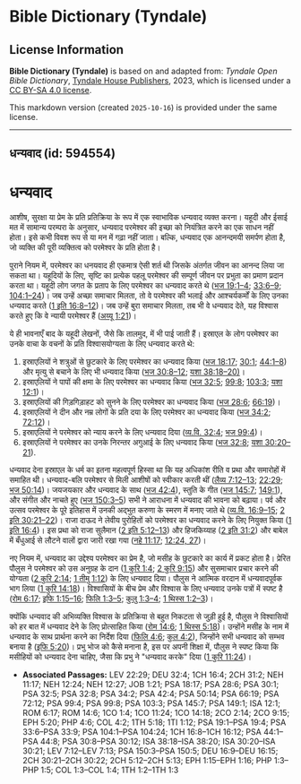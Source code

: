 # Bible Dictionary (Tyndale)

## License Information

**Bible Dictionary (Tyndale)** is based on and adapted from: _Tyndale Open Bible Dictionary_, [Tyndale House Publishers](https://tyndaleopenresources.com/), 2023, which is licensed under a [CC BY-SA 4.0 license](https://creativecommons.org/licenses/by-sa/4.0/legalcode.en).

This markdown version (created `2025-10-16`) is provided under the same license.



--------------------------------

## धन्यवाद (id: 594554)

धन्यवाद
=======

आशीष, सुरक्षा या प्रेम के प्रति प्रतिक्रिया के रूप में एक स्वाभाविक धन्यवाद व्यक्त करना। यहूदी और ईसाई मत में सामान्य परम्परा के अनुसार, धन्यवाद परमेश्वर की इच्छा को नियंत्रित करने का एक साधन नहीं होता। इसे कभी विवश रूप से या मन में गढ़ा नहीं जाता। बल्कि, धन्यवाद एक आनन्दमयी समर्पण होता है, जो व्यक्ति की पूरी व्यक्तित्व को परमेश्वर के प्रति होता है।

पुराने नियम में, परमेश्वर का धनयवाद ही एकमात्र ऐसी शर्त थी जिसके अंतर्गत जीवन का आनन्द लिया जा सकता था। यहूदियों के लिए, सृष्टि का प्रत्येक पहलू परमेश्वर की सम्पूर्ण जीवन पर प्रभुता का प्रमाण प्रदान करता था। यहूदी लोग जगत के प्रताप के लिए परमेश्वर का धन्यवाद करते थे ([भज 19:1–4](https://ref.ly/Ps19:1-Ps19:4); [33:6–9](https://ref.ly/Ps33:6-Ps33:9); [104:1–24](https://ref.ly/Ps104:1-Ps104:24))। जब उन्हें अच्छा समाचार मिलता, तो वे परमेश्वर की भलाई और आश्चर्यकर्मों के लिए उनका धन्यवाद करते ([1 इति 16:8–12](https://ref.ly/1Chr16:8-1Chr16:12))। जब उन्हें बुरा समाचार मिलता, तब भी वे धन्यवाद देते, यह विश्वास करते हुए कि वे न्यायी परमेश्वर हैं ([अय्यू 1:21](https://ref.ly/Job1:21))।

ये ही भावनाएँ बाद के यहूदी लेखनों, जैसे कि तालमुद, में भी पाई जाती हैं। इस्राएल के लोग परमेश्वर का उनके वाचा के वचनों के प्रति विश्वासयोग्यता के लिए धन्यवाद करते थे:

1. इस्राएलियों ने शत्रुओं से छुटकारे के लिए परमेश्वर का धन्यवाद किया ([भज 18:17](https://ref.ly/Ps18:17); [30:1](https://ref.ly/Ps30:1); [44:1–8](https://ref.ly/Ps44:1-Ps44:8)) और मृत्यु से बचाने के लिए भी धन्यवाद किया ([भज 30:8–12](https://ref.ly/Ps30:8-Ps30:12); [यशा 38:18–20\)](https://ref.ly/Isa38:18-Isa38:20)।
2. इस्राएलियों ने पापों की क्षमा के लिए परमेश्वर का धन्यवाद किया ([भज 32:5](https://ref.ly/Ps32:5); [99:8](https://ref.ly/Ps99:8); [103:3](https://ref.ly/Ps103:3); [यशा 12:1](https://ref.ly/Isa12:1))।
3. इस्राएलियों की गिड़गिड़ाहट को सुनने के लिए परमेश्वर का धन्यवाद किया ([भज 28:6](https://ref.ly/Ps28:6); [66:19](https://ref.ly/Ps66:19))।
4. इस्राएलियों ने दीन और नम्र लोगों के प्रति दया के लिए परमेश्वर का धन्यवाद किया ([भज 34:2](https://ref.ly/Ps34:2); [72:12](https://ref.ly/Ps72:12))।
5. इस्राएलियों ने परमेश्वर को न्याय करने के लिए धन्यवाद दिया ([व्य.वि. 32:4](https://ref.ly/Deut32:4); [भज 99:4](https://ref.ly/Ps99:4))।
6. इस्राएलियों ने परमेश्वर का उनके निरन्तर अगुआई के लिए धन्यवाद किया ([भज 32:8](https://ref.ly/Ps32:8); [यशा 30:20–21](https://ref.ly/Isa30:20-Isa30:21)).

धन्यवाद देना इस्राएल के धर्म का इतना महत्वपूर्ण हिस्सा था कि यह अधिकांश रीति व प्रथा और समारोहों में समाहित थी। धन्यवाद\-बलि परमेश्वर से मिली आशीषों को स्वीकार करती थीं ([लैव्य 7:12–13](https://ref.ly/Lev7:12-Lev7:13); [22:29](https://ref.ly/Lev22:29); [भज 50:14](https://ref.ly/Ps50:14))। जयजयकार और धन्यवाद के साथ ([भज 42:4](https://ref.ly/Ps42:4)), स्तुति के गीत ([भज 145:7](https://ref.ly/Ps145:7); [149:1](https://ref.ly/Ps149:1)), और संगीत और नाचते हुए ([भज 150:3–5](https://ref.ly/Ps150:3-Ps150:5)) सभी ने आराधना में धन्यवाद की भावना को बढ़ाया। पर्व और उत्सव परमेश्वर के पूरे इतिहास में उनकी अद्भुत करुणा के स्मरण में मनाए जाते थे ([व्य.वि. 16:9–15](https://ref.ly/Deut16:9-Deut16:15); [2 इति 30:21–22](https://ref.ly/2Chr30:21-2Chr30:22))। राजा दाऊद ने लेवीय पुरोहितों को परमेश्वर का धन्यवाद करने के लिए नियुक्त किया ([1 इति 16:4](https://ref.ly/1Chr16:4))। इस प्रथा को राजा सुलैमान ([2 इति 5:12–13](https://ref.ly/2Chr5:12-2Chr5:13)) और हिजकिय्याह ([2 इति 31:2](https://ref.ly/2Chr31:2)) और बाबेल में बँधुआई से लौटने वालों द्वारा जारी रखा गया ([नहे 11:17](https://ref.ly/Neh11:17); [12:24, 27](https://ref.ly/Neh12:24,Neh12:27))।

नए नियम में, धन्यवाद का उद्देश्य परमेश्वर का प्रेम है, जो मसीह के छुटकारे का कार्य में प्रकट होता है। प्रेरित पौलुस ने परमेश्वर को उस अनुग्रह के दान ([1 कुरि 1:4](https://ref.ly/1Cor1:4); [2 कुरि 9:15](https://ref.ly/2Cor9:15)) और सुसमाचार प्रचार करने की योग्यता ([2 कुरि 2:14](https://ref.ly/2Cor2:14); [1 तीमु 1:12](https://ref.ly/1Tim1:12)) के लिए धन्यवाद दिया। पौलुस ने आत्मिक वरदान में धन्यवादपूर्वक भाग लिया ([1 कुरि 14:18](https://ref.ly/1Cor14:18))। विश्वासियों के बीच प्रेम और विश्वास के लिए धन्यवाद उनके पत्रों में स्पष्ट है ([रोम 6:17](https://ref.ly/Rom6:17); [इफि 1:15–16](https://ref.ly/Eph1:15-Eph1:16); [फिलि 1:3–5](https://ref.ly/Phil1:3-Phil1:5); [कुलु 1:3–4](https://ref.ly/Col1:3-Col1:4); [1 थिस्स 1:2–3](https://ref.ly/1Thess1:2-1Thess1:3))।

क्योंकि धन्यवाद की अभिव्यक्ति विश्वास के प्रतिक्रिया से बहुत निकटता से जुड़ी हुई है, पौलुस ने विश्वासियों को हर बात में धन्यवाद देने के लिए प्रोत्साहित किया ([रोम 14:6](https://ref.ly/Rom14:6); [1 थिस्स 5:18](https://ref.ly/1Thess5:18))। उन्होंने मसीह के नाम में धन्यवाद के साथ प्रार्थना करने का निर्देश दिया ([फिलि 4:6](https://ref.ly/Phil4:6); [कुल 4:2](https://ref.ly/Col4:2)), जिन्होंने सभी धन्यवाद को सम्भव बनाया है ([इफि 5:20](https://ref.ly/Eph5:20))। प्रभु भोज को कैसे मनाना है, इस पर अपनी शिक्षा में, पौलुस ने स्पष्ट किया कि मसीहियों को धन्यवाद देना चाहिए, जैसा कि प्रभु ने "धन्यवाद करके" दिया ([1 कुरि 11:24](https://ref.ly/1Cor11:24))।

* **Associated Passages:** LEV 22:29; DEU 32:4; 1CH 16:4; 2CH 31:2; NEH 11:17; NEH 12:24; NEH 12:27; JOB 1:21; PSA 18:17; PSA 28:6; PSA 30:1; PSA 32:5; PSA 32:8; PSA 34:2; PSA 42:4; PSA 50:14; PSA 66:19; PSA 72:12; PSA 99:4; PSA 99:8; PSA 103:3; PSA 145:7; PSA 149:1; ISA 12:1; ROM 6:17; ROM 14:6; 1CO 1:4; 1CO 11:24; 1CO 14:18; 2CO 2:14; 2CO 9:15; EPH 5:20; PHP 4:6; COL 4:2; 1TH 5:18; 1TI 1:12; PSA 19:1–PSA 19:4; PSA 33:6–PSA 33:9; PSA 104:1–PSA 104:24; 1CH 16:8–1CH 16:12; PSA 44:1–PSA 44:8; PSA 30:8–PSA 30:12; ISA 38:18–ISA 38:20; ISA 30:20–ISA 30:21; LEV 7:12–LEV 7:13; PSA 150:3–PSA 150:5; DEU 16:9–DEU 16:15; 2CH 30:21–2CH 30:22; 2CH 5:12–2CH 5:13; EPH 1:15–EPH 1:16; PHP 1:3–PHP 1:5; COL 1:3–COL 1:4; 1TH 1:2–1TH 1:3

